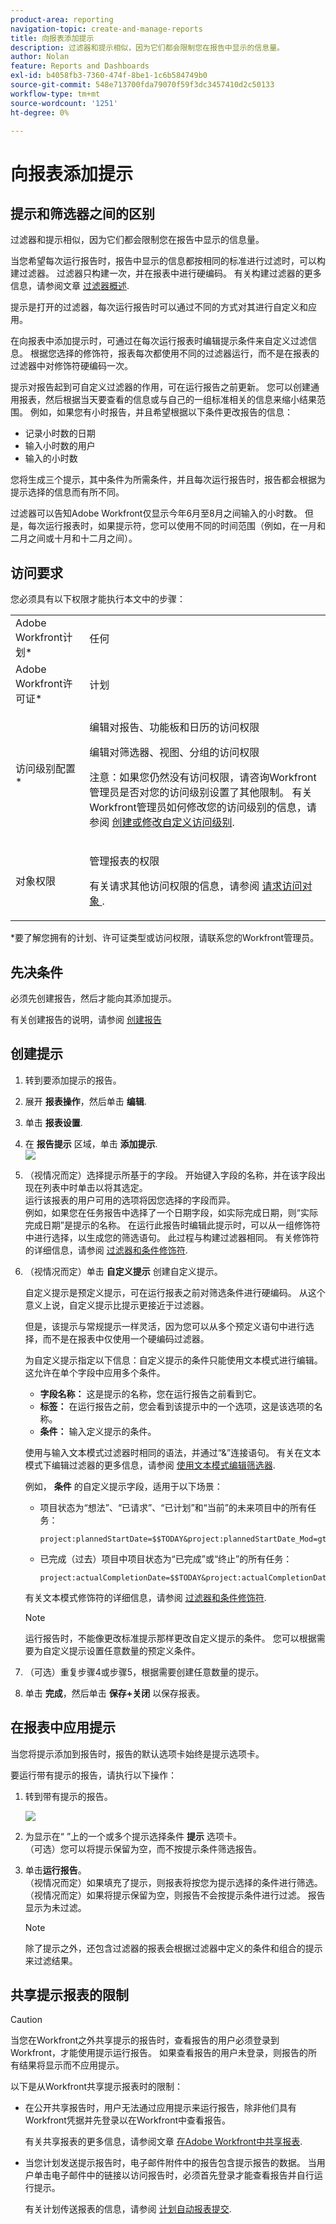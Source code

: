 ```yaml
---
product-area: reporting
navigation-topic: create-and-manage-reports
title: 向报表添加提示
description: 过滤器和提示相似，因为它们都会限制您在报告中显示的信息量。
author: Nolan
feature: Reports and Dashboards
exl-id: b4058fb3-7360-474f-8be1-1c6b584749b0
source-git-commit: 548e713700fda79070f59f3dc3457410d2c50133
workflow-type: tm+mt
source-wordcount: '1251'
ht-degree: 0%

---
```


# 向报表添加提示

## 提示和筛选器之间的区别

过滤器和提示相似，因为它们都会限制您在报告中显示的信息量。

当您希望每次运行报告时，报告中显示的信息都按相同的标准进行过滤时，可以构建过滤器。 过滤器只构建一次，并在报表中进行硬编码。 有关构建过滤器的更多信息，请参阅文章 [过滤器概述](../../../reports-and-dashboards/reports/reporting-elements/filters-overview.md).

提示是打开的过滤器，每次运行报告时可以通过不同的方式对其进行自定义和应用。

在向报表中添加提示时，可通过在每次运行报表时编辑提示条件来自定义过滤信息。 根据您选择的修饰符，报表每次都使用不同的过滤器运行，而不是在报表的过滤器中对修饰符硬编码一次。

提示对报告起到可自定义过滤器的作用，可在运行报告之前更新。 您可以创建通用报表，然后根据当天要查看的信息或与自己的一组标准相关的信息来缩小结果范围。 例如，如果您有小时报告，并且希望根据以下条件更改报告的信息：

* 记录小时数的日期
* 输入小时数的用户
* 输入的小时数

您将生成三个提示，其中条件为所需条件，并且每次运行报告时，报告都会根据为提示选择的信息而有所不同。

过滤器可以告知Adobe Workfront仅显示今年6月至8月之间输入的小时数。 但是，每次运行报表时，如果提示符，您可以使用不同的时间范围（例如，在一月和二月之间或十月和十二月之间）。

## 访问要求

您必须具有以下权限才能执行本文中的步骤：

<table style="table-layout:auto"> 
 <col> 
 <col> 
 <tbody> 
  <tr> 
   <td role="rowheader">Adobe Workfront计划*</td> 
   <td> <p>任何</p> </td> 
  </tr> 
  <tr> 
   <td role="rowheader">Adobe Workfront许可证*</td> 
   <td> <p>计划 </p> </td> 
  </tr> 
  <tr> 
   <td role="rowheader">访问级别配置*</td> 
   <td> <p>编辑对报告、功能板和日历的访问权限</p> <p>编辑对筛选器、视图、分组的访问权限</p> <p>注意：如果您仍然没有访问权限，请咨询Workfront管理员是否对您的访问级别设置了其他限制。 有关Workfront管理员如何修改您的访问级别的信息，请参阅 <a href="../../../administration-and-setup/add-users/configure-and-grant-access/create-modify-access-levels.md" class="MCXref xref">创建或修改自定义访问级别</a>.</p> </td> 
  </tr> 
  <tr> 
   <td role="rowheader">对象权限</td> 
   <td> <p>管理报表的权限</p> <p>有关请求其他访问权限的信息，请参阅 <a href="../../../workfront-basics/grant-and-request-access-to-objects/request-access.md" class="MCXref xref">请求访问对象 </a>.</p> </td> 
  </tr> 
 </tbody> 
</table>

&#42;要了解您拥有的计划、许可证类型或访问权限，请联系您的Workfront管理员。

## 先决条件

必须先创建报告，然后才能向其添加提示。

有关创建报告的说明，请参阅 [创建报告](../../../reports-and-dashboards/reports/creating-and-managing-reports/create-report.md)

## 创建提示

1. 转到要添加提示的报告。
1. 展开 **报表操作**，然后单击 **编辑**.

1. 单击 **报表设置**.
1. 在 **报告提示** 区域，单击 **添加提示**.\
   ![](assets/qs-add-a-prompt-350x216.png)

1. （视情况而定）选择提示所基于的字段。 开始键入字段的名称，并在该字段出现在列表中时单击以将其选定。\
   运行该报表的用户可用的选项将因您选择的字段而异。\
   例如，如果您在任务报告中选择了一个日期字段，如实际完成日期，则“实际完成日期”是提示的名称。 在运行此报告时编辑此提示时，可以从一组修饰符中进行选择，以生成您的筛选语句。 此过程与构建过滤器相同。 有关修饰符的详细信息，请参阅 [过滤器和条件修饰符](../../../reports-and-dashboards/reports/reporting-elements/filter-condition-modifiers.md).

1. （视情况而定）单击 **自定义提示** 创建自定义提示。

   自定义提示是预定义提示，可在运行报表之前对筛选条件进行硬编码。 从这个意义上说，自定义提示比提示更接近于过滤器。

   但是，该提示与常规提示一样灵活，因为您可以从多个预定义语句中进行选择，而不是在报表中仅使用一个硬编码过滤器。

   为自定义提示指定以下信息：自定义提示的条件只能使用文本模式进行编辑。 这允许在单个字段中应用多个条件。

   * **字段名称：** 这是提示的名称，您在运行报告之前看到它。
   * **标签：** 在运行报告之前，您会看到该提示中的一个选项，这是该选项的名称。
   * **条件：** 输入定义提示的条件。

   使用与输入文本模式过滤器时相同的语法，并通过“&amp;”连接语句。 有关在文本模式下编辑过滤器的更多信息，请参阅 [使用文本模式编辑筛选器](../../../reports-and-dashboards/reports/text-mode/edit-text-mode-in-filter.md).

   例如， **条件** 的自定义提示字段，适用于以下场景：

   * 项目状态为“想法”、“已请求”、“已计划”和“当前”的未来项目中的所有任务：

     ```
     project:plannedStartDate=$$TODAY&project:plannedStartDate_Mod=gte&project:status=IDA,REQ,PLN,CUR&project:status_Mod=in
     ```

   * 已完成（过去）项目中项目状态为“已完成”或“终止”的所有任务：

     ```
     project:actualCompletionDate=$$TODAY&project:actualCompletionDate_Mod=lte&project:status=CPL,DED&project:status_Mod=in
     ```

   有关文本模式修饰符的详细信息，请参阅 [过滤器和条件修饰符](../../../reports-and-dashboards/reports/reporting-elements/filter-condition-modifiers.md).

   >[!NOTE]
   >
   >运行报告时，不能像更改标准提示那样更改自定义提示的条件。 您可以根据需要为自定义提示设置任意数量的预定义条件。

1. （可选）重复步骤4或步骤5，根据需要创建任意数量的提示。
1. 单击 **完成**，然后单击 **保存+关闭** 以保存报表。

## 在报表中应用提示

当您将提示添加到报告时，报告的默认选项卡始终是提示选项卡。

要运行带有提示的报告，请执行以下操作：

1. 转到带有提示的报告。

   ![](assets/qs-prompt-drop-downs-350x229.png)

1. 为显示在“ ”上的一个或多个提示选择条件 **提示** 选项卡。\
   （可选）您可以将提示保留为空，而不按提示条件筛选报告。

1. 单击&#x200B;**运行报告**。\
   （视情况而定）如果填充了提示，则报表将按您为提示选择的条件进行筛选。\
   （视情况而定）如果将提示保留为空，则报告不会按提示条件进行过滤。 报告显示为未过滤。

   >[!NOTE]
   >
   >除了提示之外，还包含过滤器的报表会根据过滤器中定义的条件和组合的提示来过滤结果。

## 共享提示报表的限制

>[!CAUTION]
>
>当您在Workfront之外共享提示的报告时，查看报告的用户必须登录到Workfront，才能使用提示运行报告。 如果查看报告的用户未登录，则报告的所有结果将显示而不应用提示。

以下是从Workfront共享提示报表时的限制：

* 在公开共享报告时，用户无法通过应用提示来运行报告，除非他们具有Workfront凭据并先登录以在Workfront中查看报告。

  有关共享报表的更多信息，请参阅文章 [在Adobe Workfront中共享报表](../../../reports-and-dashboards/reports/creating-and-managing-reports/share-report.md).
* 当您计划发送提示报告时，电子邮件附件中的报告包含提示报告的数据。 当用户单击电子邮件中的链接以访问报告时，必须首先登录才能查看报告并自行运行提示。

  有关计划传送报表的信息，请参阅 [计划自动报表提交](../../../reports-and-dashboards/reports/creating-and-managing-reports/set-up-automatic-report-delivery.md).
